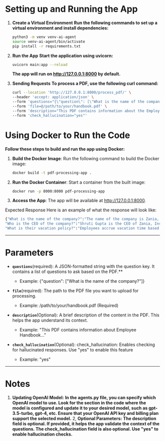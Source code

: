 # Setting up and Running the App

1. **Create a Virtual Environment**
    **Run the following commands to set up a virtual environment and install dependencies:**
    
    ```bash
    python3 -m venv venv-ai-agent
    source venv-ai-agent/bin/activate
    pip install -r requirements.txt
    ```

2. **Run the App**
    **Start the application using uvicorn:**
    ```bash
    uvicorn main:app --reload
    ```
    **The app will run on http://127.0.0.1:8000 by default.**

3. **Sending Requests**
    **To process a PDF, use the following curl command:**
    ```bash
    curl --location 'http://127.0.0.1:8000/process_pdf/' \
    --header 'accept: application/json' \
    --form 'questions="{\"question\": [\"What is the name of the company?\"]}"' \
    --form 'file=@/path/to/your/handbook.pdf' \
    --form 'description="This PDF contains information about the Employee Handbook. It includes policies and information about the company."' \
    --form 'check_hallucination="yes"'
    ```
# Using Docker to Run the Code
**Follow these steps to build and run the app using Docker:**

1. **Build the Docker Image**: Run the following command to build the Docker image:
   ```bash
   docker build -t pdf-processing-app .
    ```
   
2. **Run the Docker Container**: Start a container from the built image:
   ```bash
   docker run -p 8000:8000 pdf-processing-app
   ```
   
3. **Access the App**: The app will be available at http://127.0.0.1:8000.

Expected Response
Here is an example of what the response will look like:
```bash
{"What is the name of the company?":"The name of the company is Zania, Inc. The CEO mentioned in the closing statement is Shruti Gupta. The company's ethics code and mission statement are also provided in the document.",
"Who is the CEO of the company?":"Shruti Gupta is the CEO of Zania, Inc.",
"What is their vacation policy?":"Employees accrue vacation time based on the period worked, up to a maximum accrual amount. Vacation requests should be made in advance, and the company considers business needs when granting them. Unused vacation may be forfeited upon separation of employment unless state law dictates otherwise.","What is the termination policy?":"The termination policy outlines common-sense infractions that could lead to discipline, including immediate termination of employment. Management may provide verbal and written warnings before taking disciplinary actions, which can include demotion, transfer, forced leave, or termination. The specific terms of termination procedures are governed by state laws, and disciplinary actions may be taken without prior warning or procedure."}
```

---

#  Parameters

  
- **`questions`**(required): A JSON-formatted string with the question key. It contains a list of questions to ask based on the PDF.**
    - Example: {"question": ["What is the name of the company?"]} 
  
- **`file`**(required): The path to the PDF file you want to upload for processing.
    - Example: /path/to/your/handbook.pdf (Required)

- **`description`**(Optional): A brief description of the content in the PDF. This helps the app understand its context.
    - Example: "This PDF contains information about Employee Handbook..."

- **`check_hallucination`**(Optional): check_hallucination: Enables checking for hallucinated responses. Use "yes" to enable this feature
    - Example: "yes" 

---

# Notes
1. **Updating OpenAI Model:**
    **In the agents.py file, you can specify which OpenAI model to use. Look for the section in the code where the model is configured and update it to your desired model, such as gpt-3.5-turbo, gpt-4, etc.
    Ensure that your OpenAI API key and billing plan support the selected model.**
2, **Optional Parameters:**
    **The description field is optional. If provided, it helps the app validate the context of the questions.
    The check_hallucination field is also optional. Use "yes" to enable hallucination checks.**